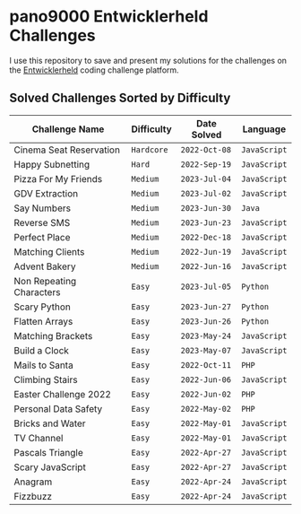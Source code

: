 # pano9000 Entwicklerheld Challenges

I use this repository to save and present my solutions for the challenges on the [Entwicklerheld](https://platform.entwicklerheld.de/) coding challenge platform.

Solved Challenges Sorted by Difficulty
---

Challenge Name          | Difficulty  | Date Solved   | Language
------------------------|-------------|---------------|----------
Cinema Seat Reservation | `Hardcore`  | `2022-Oct-08` | `JavaScript`
Happy Subnetting        | `Hard`      | `2022-Sep-19` | `JavaScript`
Pizza For My Friends    | `Medium`    | `2023-Jul-04` | `JavaScript`
GDV Extraction          | `Medium`    | `2023-Jul-02` | `JavaScript`
Say Numbers             | `Medium`    | `2023-Jun-30` | `Java`
Reverse SMS             | `Medium`    | `2023-Jun-23` | `JavaScript`
Perfect Place           | `Medium`    | `2022-Dec-18` | `JavaScript`
Matching Clients        | `Medium`    | `2022-Jun-19` | `JavaScript`
Advent Bakery           | `Medium`    | `2022-Jun-16` | `JavaScript`
Non Repeating Characters| `Easy`      | `2023-Jul-05` | `Python`
Scary Python            | `Easy`      | `2023-Jun-27` | `Python`
Flatten Arrays          | `Easy`      | `2023-Jun-26` | `Python`
Matching Brackets       | `Easy`      | `2023-May-24` | `JavaScript`
Build a Clock           | `Easy`      | `2023-May-07` | `JavaScript`
Mails to Santa          | `Easy`      | `2022-Oct-11` | `PHP`
Climbing Stairs         | `Easy`      | `2022-Jun-06` | `JavaScript`
Easter Challenge 2022   | `Easy`      | `2022-Jun-02` | `PHP`
Personal Data Safety    | `Easy`      | `2022-May-02` | `PHP`
Bricks and Water        | `Easy`      | `2022-May-01` | `JavaScript`
TV Channel              | `Easy`      | `2022-May-01` | `JavaScript`
Pascals Triangle        | `Easy`      | `2022-Apr-27` | `JavaScript`
Scary JavaScript        | `Easy`      | `2022-Apr-27` | `JavaScript`
Anagram                 | `Easy`      | `2022-Apr-24` | `JavaScript`
Fizzbuzz                | `Easy`      | `2022-Apr-24` | `JavaScript`